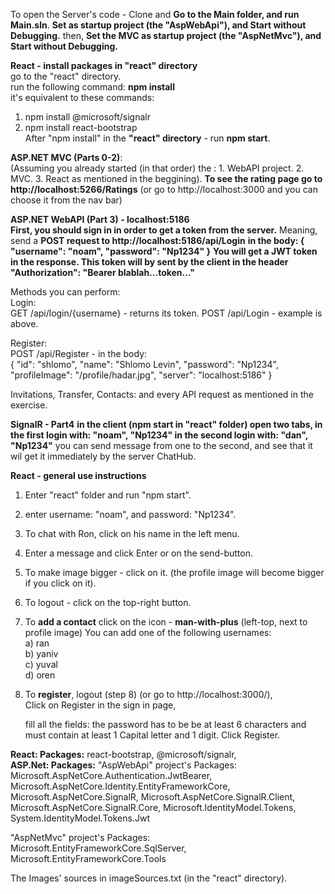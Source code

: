 To open the Server's code - 
Clone and **Go to the Main folder, and run Main.sln**.
**Set as startup project (the "AspWebApi"), and Start without Debugging.**
then, **Set the MVC as startup project (the "AspNetMvc"), and Start without Debugging.**
<br/>

**React - install packages in "react" directory**<br/>
go to the "react" directory.<br/>
run the following command: **npm install**<br/>
it's equivalent to these commands: <br/>
1. npm install @microsoft/signalr
2. npm install react-bootstrap <br/>
After "npm install" in the **"react" directory** - run **npm start**.

**ASP.NET MVC (Parts 0-2)**: <br/>
(Assuming you already started (in that order) the : 1. WebAPI project. 2. MVC. 3. React as mentioned in the beggining).
**To see the rating page go to http://localhost:5266/Ratings**
(or go to http://localhost:3000 and you can choose it from the nav bar)

**ASP.NET WebAPI (Part 3) - localhost:5186** <br/>
**First, you should sign in in order to get a token from the server.**
Meaning, send a **POST request to http://localhost:5186/api/Login**
**in the body:
{
    "username": "noam",
    "password": "Np1234"
}**
**You will get a JWT token in the response. 
This token will by sent by the client in the header
"Authorization": "Bearer blablah...token..."**

Methods you can perform:<br/>
Login:<br/>
GET /api/login/{username} - returns its token.
POST /api/Login - example is above.

Register:<br/>
POST /api/Register - in the body:<br/>
{
    "id": "shlomo",
    "name": "Shlomo Levin",
    "password": "Np1234",
    "profileImage": "/profile/hadar.jpg",
    "server": "localhost:5186"
}

Invitations, Transfer, Contacts:
and every API request as mentioned in the exercise.

**SignalR - Part4**
**in the client (npm start in "react" folder)
open two tabs,
in the first login with: "noam", "Np1234"
in the second login with: "dan", "Np1234"**
you can send message from one to the second,
and see that it wil get it immediately by the server ChatHub.

**React - general use instructions**
1. Enter "react" folder and run "npm start".
2. enter username: "noam", and password: "Np1234". <br/>
3. To chat with Ron, click on his name in the left menu. <br/>
4. Enter a message and click Enter or on the send-button. <br/>
5. To make image bigger - click on it.
   (the profile image will become bigger if you click on it).
6. To logout - click on the top-right button.
7. To **add a contact** click on the icon - **man-with-plus** (left-top, next to profile image)
    You can add one of the following usernames: <br/>
    a) ran <br/> 
    b) yaniv <br/>
    c) yuval <br/>
    d) oren <br/>

11. To **register**, logout (step 8) (or go to http://localhost:3000/),  
    Click on Register in the sign in page,

    fill all the fields:
    the password has to be be at least 6 characters
    and must contain at least 1 Capital letter and 1 digit.
    Click Register. 

**React: Packages:** react-bootstrap, @microsoft/signalr,   
**ASP.Net: Packages:**
"AspWebApi" project's Packages:
Microsoft.AspNetCore.Authentication.JwtBearer, 
Microsoft.AspNetCore.Identity.EntityFrameworkCore, 
Microsoft.AspNetCore.SignalR, 
Microsoft.AspNetCore.SignalR.Client, 
Microsoft.AspNetCore.SignalR.Core, 
Microsoft.IdentityModel.Tokens, 
System.IdentityModel.Tokens.Jwt

"AspNetMvc" project's Packages:
Microsoft.EntityFrameworkCore.SqlServer, 
Microsoft.EntityFrameworkCore.Tools
  
The Images' sources in imageSources.txt (in the "react" directory).

